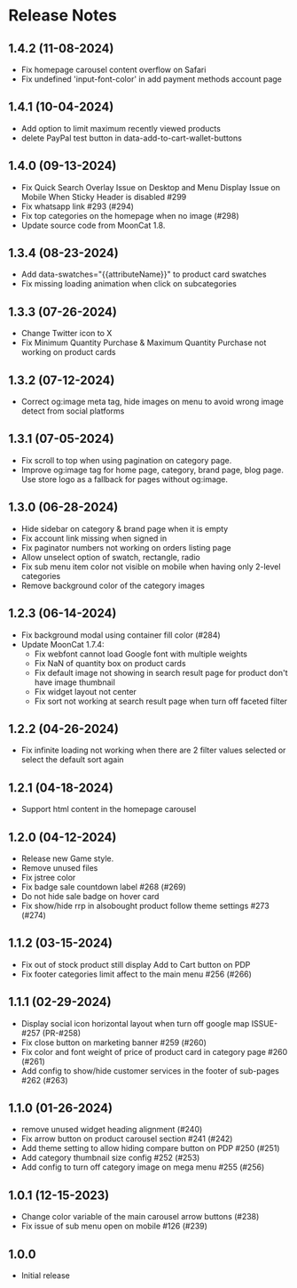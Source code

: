 # Release Notes

## 1.4.2 (11-08-2024)
- Fix homepage carousel content overflow on Safari
- Fix undefined 'input-font-color' in add payment methods account page

## 1.4.1 (10-04-2024)
- Add option to limit maximum recently viewed products
- delete PayPal test button in data-add-to-cart-wallet-buttons

## 1.4.0 (09-13-2024)
- Fix Quick Search Overlay Issue on Desktop and Menu Display Issue on Mobile When Sticky Header is disabled #299
- Fix whatsapp link #293 (#294)
- Fix top categories on the homepage when no image (#298)
- Update source code from MoonCat 1.8.

## 1.3.4 (08-23-2024)
- Add data-swatches="{{attributeName}}" to product card swatches
- Fix missing loading animation when click on subcategories

## 1.3.3 (07-26-2024)
- Change Twitter icon to X
- Fix Minimum Quantity Purchase & Maximum Quantity Purchase not working on product cards

## 1.3.2 (07-12-2024)
- Correct og:image meta tag, hide images on menu to avoid wrong image detect from social platforms

## 1.3.1 (07-05-2024)
- Fix scroll to top when using pagination on category page.
- Improve og:image tag for home page, category, brand page, blog page. Use store logo as a fallback for pages without og:image.

## 1.3.0 (06-28-2024)
- Hide sidebar on category & brand page when it is empty
- Fix account link missing when signed in
- Fix paginator numbers not working on orders listing page
- Allow unselect option of swatch, rectangle, radio
- Fix sub menu item color not visible on mobile when having only 2-level categories
- Remove background color of the category images

## 1.2.3 (06-14-2024)
- Fix background modal using container fill color (#284)
- Update MoonCat 1.7.4:
  - Fix webfont cannot load Google font with multiple weights
  - Fix NaN of quantity box on product cards
  - Fix default image not showing in search result page for product don't have image thumbnail
  - Fix widget layout not center
  - Fix sort not working at search result page when turn off faceted filter

## 1.2.2 (04-26-2024)
- Fix infinite loading not working when there are 2 filter values selected or select the default sort again

## 1.2.1 (04-18-2024)
- Support html content in the homepage carousel

## 1.2.0 (04-12-2024)
- Release new Game style.
- Remove unused files
- Fix jstree color
- Fix badge sale countdown label #268 (#269)
- Do not hide sale badge on hover card
- Fix show/hide rrp in alsobought product follow theme settings #273 (#274)

## 1.1.2 (03-15-2024)
- Fix out of stock product still display Add to Cart button on PDP
- Fix footer categories limit affect to the main menu #256 (#266)

## 1.1.1 (02-29-2024)
- Display social icon horizontal layout when turn off google map ISSUE-#257 (PR-#258)
- Fix close button on marketing banner #259 (#260)
- Fix color and font weight of price of product card in category page #260 (#261)
- Add config to show/hide customer services in the footer of sub-pages #262 (#263)

## 1.1.0 (01-26-2024)
- remove unused widget heading alignment (#240)
- Fix arrow button on product carousel section #241 (#242)
- Add theme setting to allow hiding compare button on PDP #250 (#251)
- Add category thumbnail size config #252 (#253)
- Add config to turn off category image on mega menu #255 (#256)

## 1.0.1 (12-15-2023)
- Change color variable of the main carousel arrow buttons (#238)
- Fix issue of sub menu open on mobile #126 (#239)

## 1.0.0
- Initial release

